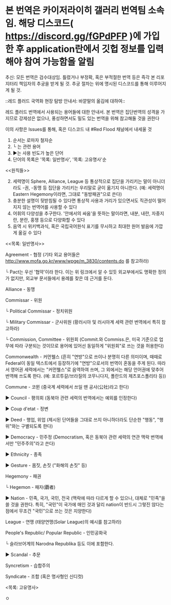 # 본 번역은 카이저라이히 갤러리 번역팀 소속임. 해당 디스코드( https://discord.gg/fGPdPFP )에 가입한 후 application란에서 깃헙 정보를 입력해야 참여 가능함을 알림 #

추신: 모든 번역은 검수대상임. 틀렸거나 부정확, 혹은 부적절한 번역 등은 즉각 본 리포지터리 책임자의 추궁을 받게 될 것. 추궁 절차는 위에 명시된 디스코드를 통해 이루어지게 될 것.


::레드 플러드 국역화 현장 탐방 안내서: 바깥말의 옮김에 대하여::

레드 플러드 번역에서 사용되는 용어들에 대한 안내서. 본 번역은 집단번역의 성격을 가지므로 강제성은 없으나, 풍성하면서도 밀도 있는 번역을 위해 참고해둘 것을 권한다


이의 사항은 Issues를 통해, 혹은 디스코드 내 #Red Flood 채널에서 내세울 것


1. 순서는 로마자 철자순
1. └ 는 관련 용어
1. ▶는 사용 빈도가 높은 단어
1. 단어의 목록은 '목록: 일반명사', '목록: 고유명사'순



<<원칙들>>



2. 세력명이 Sphere, Alliance, League 등 통상적으로 집단을 가리키는 말이 아니더라도 -권, -동맹 등 집단을 가리키는 우리말로 굳이 옮기지 아니한다. (예: 세력명이 Eastern Hegemony이라면, 그대로 "동방패권"으로 쓴다)
2. 충분한 설명이 뒷받침될 수 있다면 통상적 사용과 거리가 있으면서도 직관성이 떨어지지 않는 번역어를 사용할 수 있다
2. 어휘의 다양성을 추구한다. '안에서의 싸움'을 뜻하는 말이라면, 내분, 내란, 자중지란, 분란, 홍쟁 등으로 다양화할 수 있다
2. 음역 시 위키백과식, 혹은 국립국어원식 표기를 무시하고 최대한 원어 발음에 가깝게 옮길 수 있다



<<목록: 일반명사>>

Agreement - 협정 (기타 외교 용어들은 http://www.mofa.go.kr/www/wpge/m_3830/contents.do 를 참고하라)

└ Pact는 우선 '협약'이라 한다. 이는 위 링크에서 알 수 있듯 외교부에서도 명확한 정의가 없지만, 외교부 문서들에서 용례를 찾은 데 근거를 둔다.

Alliance - 동맹

Commissar - 위원

└ Political Commissar - 정치위원

└ Military Commissar - 군사위원 (황러시아 및 러시아계 세력 관련 번역에서 특히 참고하라)

└ Commission, Committee - 위원회 (Commit.와 Commiss.은, 미국 기준으로 업무에 따라 구분되는 것이므로 용어에 있어선 동일하게 "위원회"로 쓰는 것을 허용한다)

Commonwealth - 커먼웰스 (흔히 "연방"으로 쓰이나 분명히 다른 의미이며, 때때로 Federal이 동일 텍스트에서 등장하기에 "연방"으로서의 번역이 혼동을 주게 된다. 따라서 영어권 세력에서는 "커먼웰스"로 음역하여 쓰며, 그 외에서는 해당 언어권에 맞추어 번역해 쓰도록 한다. (예: 포르투갈/브라질의 코무니다지, 폴란드의 제츠포스폴리타 등))

Commune - 코뮌 (중국계 세력에서 쓰일 땐 공사(公社)라고 한다)

▶ Council - 평의회 (동북아 관련 세력의 번역에서는 예외를 인정한다)

▶ Coup d'etat - 정변

▶ Deed - 행업, 위업 (제시된 단어들을 그대로 쓰지 아니하더라도 단순한 "행동", "행위"와는 구별되도록 한다)

▶ Democracy - 민주정 (Democratism, 혹은 동북아 관련 세력의 연관 맥락 번역에서만 "민주주의"라고 쓴다)

▶ Ethnicity - 종족

▶ Gesture - 몸짓, 손짓 ("화해의 손짓" 등)

Hegemony - 패권

└ Hegemon - 패자(覇者)

▶ Nation - 민족, 국가, 국민, 전국 (맥락에 따라 다르게 할 수 있으나, 대체로 "민족"을 쓸 것을 권한다. 특히, "국민"이 국가에 매인 것과 달리 nation이 반드시 그렇진 않다는 점에서 무조건 "국민"으로 쓰는 것은 지양한다)

League - 연맹 (태양연맹(Solar League)의 예시를 참고하라)

People's Republic/ Popular Republic - 인민공화국

└ 슬라브어계의 Narodna Republika 등도 이에 포함한다.

▶ Scandal - 추문

Syncretism - 습합주의

Syndicate - 조합 (혹은 명사형인 신디컷)


<목록: 고유명사>

ㅇ
